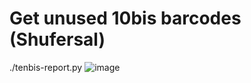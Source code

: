 # Get unused 10bis barcodes (Shufersal)

./tenbis-report.py
![image](https://user-images.githubusercontent.com/1368112/187578201-b3674b54-6b98-40eb-a185-b6519aa7e462.png)

